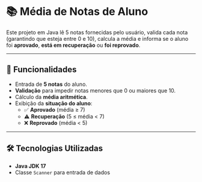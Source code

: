 # 📚 Média de Notas de Aluno

Este projeto em Java lê 5 notas fornecidas pelo usuário, valida cada nota (garantindo que esteja entre 0 e 10), calcula a média e informa se o aluno foi **aprovado**, **está em recuperação** ou **foi reprovado**.

---

## 🚀 Funcionalidades
- Entrada de **5 notas** do aluno.
- **Validação** para impedir notas menores que 0 ou maiores que 10.
- Cálculo da **média aritmética**.
- Exibição da **situação do aluno**:
  - ✅ **Aprovado** (média ≥ 7)
  - ⚠️ **Recuperação** (5 ≤ média < 7)
  - ❌ **Reprovado** (média < 5)

---

## 🛠️ Tecnologias Utilizadas
- **Java JDK 17**
- Classe `Scanner` para entrada de dados

